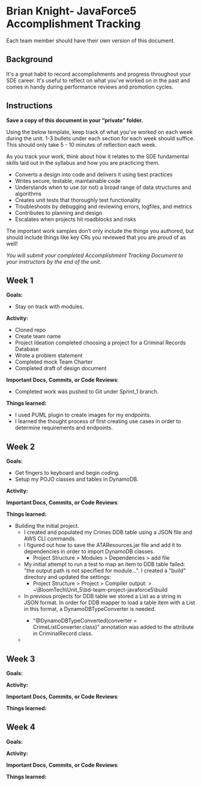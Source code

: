 # Brian Knight- JavaForce5 Accomplishment Tracking

Each team member should have their own version of this document.

## Background

It's a great habit to record accomplishments and progress throughout your SDE
career. It's useful to reflect on what you've worked on in the past and comes in
handy during performance reviews and promotion cycles.

## Instructions

**Save a copy of this document in your “private” folder.**

Using the below template, keep track of what you’ve worked on each week during
the unit. 1-3 bullets under each section for each week should suffice. This
should only take 5 - 10 minutes of reflection each week.

As you track your work, think about how it relates to the SDE fundamental skills
laid out in the syllabus and how you are practicing them.

* Converts a design into code and delivers it using best practices
* Writes secure, testable, maintainable code
* Understands when to use (or not) a broad range of data structures and
  algorithms
* Creates unit tests that thoroughly test functionality
* Troubleshoots by debugging and reviewing errors, logfiles, and metrics
* Contributes to planning and design
* Escalates when projects hit roadblocks and risks

The important work samples don’t only include the things you authored, but
should include things like key CRs you reviewed that you are proud of as well!

_You will submit your completed Accomplishment Tracking Document to your
instructors by the end of the unit._

## Week 1

**Goals:**
* Stay on track with modules.

**Activity:**
* Cloned repo
* Create team name
* Project Ideation completed choosing a project for a Criminal Records Database
* Wrote a problem statement
* Completed mock Team Charter
* Completed draft of design document

**Important Docs, Commits, or Code Reviews**:
* Completed work was pushed to Git under Sprint_1 branch.

**Things learned:**
* I used PUML plugin to create images for my endpoints.
* I learned the thought process of first creating use cases in order to determine requirements and endpoints.

## Week 2

**Goals:**
* Get fingers to keyboard and begin coding. 
* Setup my POJO classes and tables in DynamoDB.

**Activity:**

**Important Docs, Commits, or Code Reviews**:

**Things learned:**
* Building the initial project.
  * I created and populated my Crimes DDB table using a JSON file and AWS CLI commands.
  * I figured out how to save the ATAResources.jar file and add it to dependencies in order to import DynamoDB classes. 
    * Project Structure > Modules > Dependencies > add file
  * My initial attempt to run a test to map an item to DDB table failed: 
  "the output path is not specified for module...". 
  I created a "build" directory and updated the settings: 
    * Project Structure > Project > Compiler output: > ~\BloomTech\Unit_5\bd-team-project-javaforce5\build 
  * In previous projects for DDB table we stored a List<Type> as a string in JSON format. 
   In order for DDB mapper to load a table item with a List in this format, a DynamoDBTypeConverter is needed. 
    * "@DynamoDBTypeConverted(converter = CrimeListConverter.class)" annotation was added to the attribute in CriminalRecord class.
  * 
  

## Week 3

**Goals:**

**Activity:**

**Important Docs, Commits, or Code Reviews**:

**Things learned:**

## Week 4

**Goals:**

**Activity:**

**Important Docs, Commits, or Code Reviews**:

**Things learned:**
